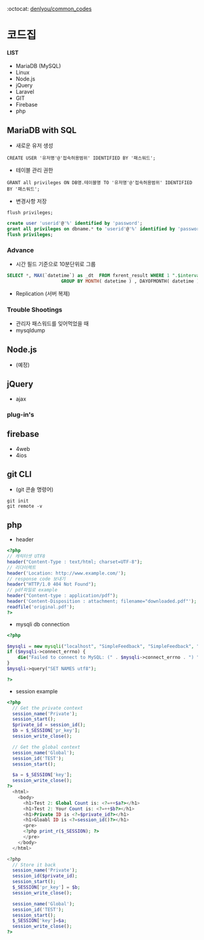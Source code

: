 :octocat: [denlyou/common_codes](https://github.com/denlyou/common_codes)
# 코드집

#### LIST
- MariaDB (MySQL)
- Linux
- Node.js
- jQuery
- Laravel
- GIT
- Firebase
- php

## MariaDB with SQL

- 새로운 유저 생성

`CREATE USER '유저명'@'접속허용범위' IDENTIFIED BY '패스워드';`

- 테이블 관리 권한

`GRANT all privileges ON DB명.테이블명 TO '유저명'@'접속허용범위' IDENTIFIED BY '패스워드';`

- 변경사항 저장

`flush privileges;`

```sql
create user 'userid'@'%' identified by 'password';
grant all privileges on dbname.* to 'userid'@'%' identified by 'password';
flush privileges;  
```

### Advance
- 시간 필드 기준으로 10분단위로 그룹

```sql
SELECT *, MAX(`datetime`) as _dt  FROM fxrent_result WHERE 1 ".$interval."
  					GROUP BY MONTH( datetime ) , DAYOFMONTH( datetime ) , HOUR( datetime ) , FLOOR( MINUTE( datetime ) /10 ) ORDER BY _dt DESC LIMIT {$from_record}, {$rows} ;
```

- Replication (서버 복제)

### Trouble Shootings
- 관리자 패스워드를 잊어먹었을 때
- mysqldump


## Node.js
- (예정)

## jQuery
- ajax

### plug-in's


## firebase
- 4web
- 4ios

## git CLI

- (git 콘솔 명령어)

```git
git init
git remote -v
```

## php

- header

```php
<?php
// 캐릭터셋 UTF8
header("Content-Type : text/html; charset=UTF-8");
// 리다이렉트
header('Location: http://www.example.com/');
// response code 보내기
header("HTTP/1.0 404 Not Found");
// pdf파일로 example
header("Content-type : application/pdf");
header('Content-Disposition : attachment; filename="downloaded.pdf"');
readfile('original.pdf');
?>
```

- mysqli db connection

```php
<?php

$mysqli = new mysqli("localhost", "SimpleFeedback", "SimpleFeedback", "SimpleFeedback");
if ($mysqli->connect_errno) {
    die("Failed to connect to MySQL: (" . $mysqli->connect_errno . ") " . $mysqli->connect_error);
}
$mysqli->query("SET NAMES utf8");

?>
```

- session example

```php
<?php
  // Get the private context
  session_name('Private');
  session_start();
  $private_id = session_id();
  $b = $_SESSION['pr_key'];
  session_write_close();

  // Get the global context
  session_name('Global');
  session_id('TEST');
  session_start();

  $a = $_SESSION['key'];
  session_write_close();
?>
  <html>
    <body>
      <h1>Test 2: Global Count is: <?=++$a?></h1>
      <h1>Test 2: Your Count is: <?=++$b?></h1>
      <h1>Private ID is <?=$private_id?></h1>
      <h1>Gloabl ID is <?=session_id()?></h1>
      <pre>
      <?php print_r($_SESSION); ?>
      </pre>
    </body>
  </html>

<?php
  // Store it back
  session_name('Private');
  session_id($private_id);
  session_start();
  $_SESSION['pr_key'] = $b;
  session_write_close();

  session_name('Global');
  session_id('TEST');
  session_start();
  $_SESSION['key']=$a;
  session_write_close();
?>
```
